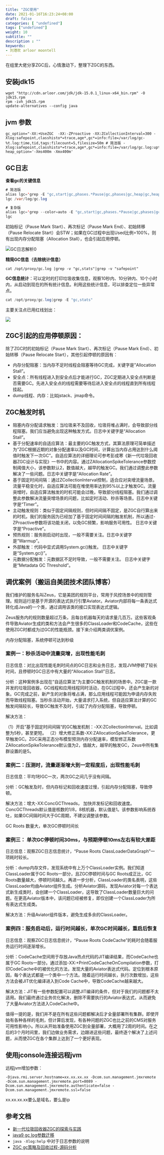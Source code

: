 ```yaml
---
title: "ZGC使用"
date: 2021-01-16T16:23:24+08:00
draft: false
categories: [ "undefined"]
tags: ["undefined"]
weight: 10
subtitle: ""
description : ""
keywords:
- 刘港欢 arloor moontell
---
```


在组里大佬分享ZGC后，心情激动下，整理下ZGC的东西。
<!--more-->

## 安装jdk15

```
wget "http://cdn.arloor.com/jdk/jdk-15.0.1_linux-x64_bin.rpm" -O jdk15.rpm
rpm -ivh jdk15.rpm
update-alternatives --config java
```

## jvm 参数

```
gc_option="-XX:+UseZGC  -XX:-ZProactive -XX:ZCollectionInterval=300 -Xlog:safepoint,classhisto*=trace,age*,gc*=info:file=/var/log/gc-%t.log:time,tid,tags:filecount=5,filesize=50m # 简洁版 -Xlog:safepoint,classhisto*=trace,age*,gc*=info:file=/var/log/gc.log:uptime,tid,tags"
heap_option='-Xms400m -Xmx400m'
```

## GC日志

**查看gc的关键信息**

```java
# 简洁版
alias lgc='grep -E "gc,start|gc,phases.*Pause|gc,phases|gc,heap|gc,heap.*Used:.*\)"'
lgc /var/log/gc.log

# 复杂版
alias lgc='grep --color=auto -E "gc,start|gc,phases.*Pause|gc,phases|gc,heap|gc,heap.*Used:.*\)" $(ls /var/log/gc* | sort |grep -Ev "log\.[0-9]+"|tail -n 1)'
lgc
```

初始标记（Pause Mark Start）、再次标记（Pause Mark End）、初始转移（Pause Relocate Start）会STW；如果在GC过程中出现Used比例=100%，则有出现内存分配阻塞（Allocation Stall），也会引起应用停顿。

![GC日志解析0](/img/zgc-gc-log-0.png)

**精简GC信息（去除统计信息）**

```
cat /opt/proxy/gc.log |grep -v "gc,stats"|grep -v "safepoint"
```


**GC信息统计**：可以定时的打印垃圾收集信息，观察10秒内、10分钟内、10个小时内，从启动到现在的所有统计信息。利用这些统计信息，可以排查定位一些异常点。

```java
cat /opt/proxy/gc.log|grep -E "gc,stats"
```

主要关注点已用红线划出：

![](/img/ZGC-gc-stats.png)

## ZGC引起的应用停顿原因：

除了ZGC时的初始标记（Pause Mark Start）、再次标记（Pause Mark End）、初始转移（Pause Relocate Start），其他引起停顿的原因有：

- 内存分配阻塞：当内存不足时线程会阻塞等待GC完成，关键字是”Allocation Stall”。
- 安全点：所有线程进入到安全点后才能进行GC，ZGC定期进入安全点判断是否需要GC。先进入安全点的线程需要等待后进入安全点的线程直到所有线程挂起。
- dump线程、内存：比如jstack、jmap命令。

## ZGC触发时机

- 阻塞内存分配请求触发：当垃圾来不及回收，垃圾将堆占满时，会导致部分线程阻塞。我们应当避免出现这种触发方式。日志中关键字是“Allocation Stall”。
- 基于分配速率的自适应算法：最主要的GC触发方式，其算法原理可简单描述为”ZGC根据近期的对象分配速率以及GC时间，计算出当内存占用达到什么阈值时触发下一次GC”。自适应算法的详细理论可参考彭成寒《新一代垃圾回收器ZGC设计与实现》一书中的内容。通过ZAllocationSpikeTolerance参数控制阈值大小，该参数默认2，数值越大，越早的触发GC。我们通过调整此参数解决了一些问题。日志中关键字是“Allocation Rate”。
- 基于固定时间间隔：通过ZCollectionInterval控制，适合应对突增流量场景。流量平稳变化时，自适应算法可能在堆使用率达到95%以上才触发GC。流量突增时，自适应算法触发的时机可能会过晚，导致部分线程阻塞。我们通过调整此参数解决流量突增场景的问题，比如定时活动、秒杀等场景。日志中关键字是“Timer”。
- 主动触发规则：类似于固定间隔规则，但时间间隔不固定，是ZGC自行算出来的时机，我们的服务因为已经加了基于固定时间间隔的触发机制，所以通过-ZProactive参数将该功能关闭，以免GC频繁，影响服务可用性。 日志中关键字是“Proactive”。
- 预热规则：服务刚启动时出现，一般不需要关注。日志中关键字是“Warmup”。
- 外部触发：代码中显式调用System.gc()触发。 日志中关键字是“System.gc()”。
- 元数据分配触发：元数据区不足时导致，一般不需要关注。 日志中关键字是“Metadata GC Threshold”。

## 调优案例（搬运自美团技术团队博客）

我们维护的服务名叫Zeus，它是美团的规则平台，常用于风控场景中的规则管理。规则运行是基于开源的表达式执行引擎Aviator。Aviator内部将每一条表达式转化成Java的一个类，通过调用该类的接口实现表达式逻辑。

Zeus服务内的规则数量超过万条，且每台机器每天的请求量几百万。这些客观条件导致Aviator生成的类和方法会产生很多的ClassLoader和CodeCache，这些在使用ZGC时都成为过GC的性能瓶颈。接下来介绍两类调优案例。

内存分配阻塞，系统停顿可达到秒级

### 案例一：秒杀活动中流量突增，出现性能毛刺

日志信息：对比出现性能毛刺时间点的GC日志和业务日志，发现JVM停顿了较长时间，且停顿时GC日志中有大量的“Allocation Stall”日志。

分析：这种案例多出现在“自适应算法”为主要GC触发机制的场景中。ZGC是一款并发的垃圾回收器，GC线程和应用线程同时活动，在GC过程中，还会产生新的对象。GC完成之前，新产生的对象将堆占满，那么应用线程可能因为申请内存失败而导致线程阻塞。当秒杀活动开始，大量请求打入系统，但自适应算法计算的GC触发间隔较长，导致GC触发不及时，引起了内存分配阻塞，导致停顿。

解决方法：

（1）开启”基于固定时间间隔“的GC触发机制：-XX:ZCollectionInterval。比如调整为5秒，甚至更短。
（2）增大修正系数-XX:ZAllocationSpikeTolerance，更早触发GC。ZGC采用正态分布模型预测内存分配速率，模型修正系数ZAllocationSpikeTolerance默认值为2，值越大，越早的触发GC，Zeus中所有集群设置的是5。

### 案例二：压测时，流量逐渐增大到一定程度后，出现性能毛刺

日志信息：平均1秒GC一次，两次GC之间几乎没有间隔。

分析：GC触发及时，但内存标记和回收速度过慢，引起内存分配阻塞，导致停顿。

解决方法：增大-XX:ConcGCThreads， 加快并发标记和回收速度。ConcGCThreads默认值是核数的1/8，8核机器，默认值是1。该参数影响系统吞吐，如果GC间隔时间大于GC周期，不建议调整该参数。

GC Roots 数量大，单次GC停顿时间长

### 案例三： 单次GC停顿时间30ms，与预期停顿10ms左右有较大差距

日志信息：观察ZGC日志信息统计，“Pause Roots ClassLoaderDataGraph”一项耗时较长。

分析：dump内存文件，发现系统中有上万个ClassLoader实例。我们知道ClassLoader属于GC Roots一部分，且ZGC停顿时间与GC Roots成正比，GC Roots数量越大，停顿时间越久。再进一步分析，ClassLoader的类名表明，这些ClassLoader均由Aviator组件生成。分析Aviator源码，发现Aviator对每一个表达式新生成类时，会创建一个ClassLoader，这导致了ClassLoader数量巨大的问题。在更高Aviator版本中，该问题已经被修复，即仅创建一个ClassLoader为所有表达式生成类。

解决方法：升级Aviator组件版本，避免生成多余的ClassLoader。

### 案例四：服务启动后，运行时间越长，单次GC时间越长，重启后恢复

日志信息：观察ZGC日志信息统计，“Pause Roots CodeCache”的耗时会随着服务运行时间逐渐增长。

分析：CodeCache空间用于存放Java热点代码的JIT编译结果，而CodeCache也属于GC Roots一部分。通过添加-XX:+PrintCodeCacheOnCompilation参数，打印CodeCache中的被优化的方法，发现大量的Aviator表达式代码。定位到根本原因，每个表达式都是一个类中一个方法。随着运行时间越长，执行次数增加，这些方法会被JIT优化编译进入到Code Cache中，导致CodeCache越来越大。

解决方法：JIT有一些参数配置可以调整JIT编译的条件，但对于我们的问题都不太适用。我们最终通过业务优化解决，删除不需要执行的Aviator表达式，从而避免了大量Aviator方法进入CodeCache中。

值得一提的是，我们并不是在所有这些问题都解决后才全量部署所有集群。即使开始有各种各样的毛刺，但计算后发现，有各种问题的ZGC也比之前的CMS对服务可用性影响小。所以从开始准备使用ZGC到全量部署，大概用了2周的时间。在之后的3个月时间里，我们边做业务需求，边跟进这些问题，最终逐个解决了上述问题，从而使ZGC在各个集群上达到了一个更好表现。

## 使用jconsole连接远程jvm

远程jvm增加参数：

```
-Djava.rmi.server.hostname=xx.xx.xx.xx -Dcom.sun.management.jmxremote -Dcom.sun.management.jmxremote.port=8089 -Dcom.sun.management.jmxremote.authenticate=false -Dcom.sun.management.jmxremote.ssl=false
```

xx.xx.xx.xx要么是域名，要么是ip

## 参考文档

- [新一代垃圾回收器ZGC的探索与实践](https://tech.meituan.com/2020/08/06/new-zgc-practice-in-meituan.html)
- [java9 gc log参数迁移](https://cloud.tencent.com/developer/article/1340305)
- `java -Xlog:help` 中对于日志参数的说明
- [ZGC gc策略及回收过程-源码分析](https://www.cnblogs.com/JunFengChan/p/11707542.html)

